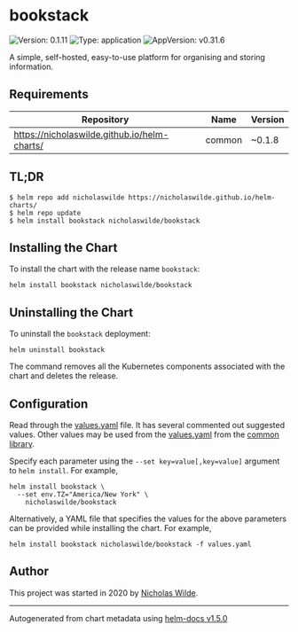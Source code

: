 # bookstack

![Version: 0.1.11](https://img.shields.io/badge/Version-0.1.11-informational?style=flat-square) ![Type: application](https://img.shields.io/badge/Type-application-informational?style=flat-square) ![AppVersion: v0.31.6](https://img.shields.io/badge/AppVersion-v0.31.6-informational?style=flat-square)

A simple, self-hosted, easy-to-use platform for organising and storing information.

## Requirements

| Repository | Name | Version |
|------------|------|---------|
| https://nicholaswilde.github.io/helm-charts/ | common | ~0.1.8 |

## TL;DR
```console
$ helm repo add nicholaswilde https://nicholaswilde.github.io/helm-charts/
$ helm repo update
$ helm install bookstack nicholaswilde/bookstack
```

## Installing the Chart
To install the chart with the release name `bookstack`:
```console
helm install bookstack nicholaswilde/bookstack
```

## Uninstalling the Chart
To uninstall the `bookstack` deployment:
```console
helm uninstall bookstack
```
The command removes all the Kubernetes components associated with the chart and deletes the release.

## Configuration

Read through the [values.yaml](./values.yaml) file. It has several commented out suggested values.
Other values may be used from the [values.yaml](../common/values.yaml) from the [common library](../common).

Specify each parameter using the `--set key=value[,key=value]` argument to `helm install`. For example,
```console
helm install bookstack \
  --set env.TZ="America/New York" \
    nicholaswilde/bookstack
```

Alternatively, a YAML file that specifies the values for the above parameters can be provided while installing the chart.
For example,
```console
helm install bookstack nicholaswilde/bookstack -f values.yaml
```

## Author
This project was started in 2020 by [Nicholas Wilde](https://github.com/nicholaswilde).

----------------------------------------------
Autogenerated from chart metadata using [helm-docs v1.5.0](https://github.com/norwoodj/helm-docs/releases/v1.5.0)
